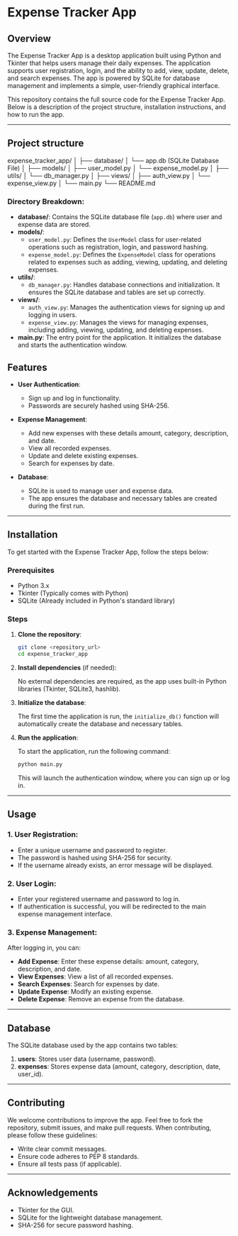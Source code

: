 
# Expense Tracker App

## Overview
The Expense Tracker App is a desktop application built using Python and Tkinter that helps users manage their daily expenses. The application supports user registration, login, and the ability to add, view, update, delete, and search expenses. The app is powered by SQLite for database management and implements a simple, user-friendly graphical interface.

This repository contains the full source code for the Expense Tracker App. Below is a description of the project structure, installation instructions, and how to run the app.

---

## Project structure
expense_tracker_app/
│
├── database/
│   └── app.db (SQLite Database File)
│
├── models/
│   ├── user_model.py
│   └── expense_model.py
│
├── utils/
│   └── db_manager.py
│
├── views/
│   ├── auth_view.py
│   └── expense_view.py
│
└── main.py
└── README.md

### Directory Breakdown:

- **database/**: Contains the SQLite database file (`app.db`) where user and expense data are stored.
- **models/**:
  - `user_model.py`: Defines the `UserModel` class for user-related operations such as registration, login, and password hashing.
  - `expense_model.py`: Defines the `ExpenseModel` class for operations related to expenses such as adding, viewing, updating, and deleting expenses.
- **utils/**:
  - `db_manager.py`: Handles database connections and initialization. It ensures the SQLite database and tables are set up correctly.
- **views/**:
  - `auth_view.py`: Manages the authentication views for signing up and logging in users.
  - `expense_view.py`: Manages the views for managing expenses, including adding, viewing, updating, and deleting expenses.
- **main.py**: The entry point for the application. It initializes the database and starts the authentication window.

## Features

- **User Authentication**:
  - Sign up and log in functionality.
  - Passwords are securely hashed using SHA-256.

- **Expense Management**:
  - Add new expenses with these details amount, category, description, and date.
  - View all recorded expenses.
  - Update and delete existing expenses.
  - Search for expenses by date.

- **Database**:
  - SQLite is used to manage user and expense data.
  - The app ensures the database and necessary tables are created during the first run.

---

## Installation

To get started with the Expense Tracker App, follow the steps below:

### Prerequisites

- Python 3.x
- Tkinter (Typically comes with Python)
- SQLite (Already included in Python's standard library)

### Steps

1. **Clone the repository**:

   ```bash
   git clone <repository_url>
   cd expense_tracker_app
   ```

2. **Install dependencies** (if needed):

   No external dependencies are required, as the app uses built-in Python libraries (Tkinter, SQLite3, hashlib).

3. **Initialize the database**:

   The first time the application is run, the `initialize_db()` function will automatically create the database and necessary tables.

4. **Run the application**:

   To start the application, run the following command:

   ```bash
   python main.py
   ```

   This will launch the authentication window, where you can sign up or log in.

---

## Usage

### 1. **User Registration**:
   - Enter a unique username and password to register.
   - The password is hashed using SHA-256 for security.
   - If the username already exists, an error message will be displayed.

### 2. **User Login**:
   - Enter your registered username and password to log in.
   - If authentication is successful, you will be redirected to the main expense management interface.

### 3. **Expense Management**:
   After logging in, you can:
   - **Add Expense**: Enter these expense details: amount, category, description, and date.
   - **View Expenses**: View a list of all recorded expenses.
   - **Search Expenses**: Search for expenses by date.
   - **Update Expense**: Modify an existing expense.
   - **Delete Expense**: Remove an expense from the database.

---

## Database

The SQLite database used by the app contains two tables:

1. **users**: Stores user data (username, password).
2. **expenses**: Stores expense data (amount, category, description, date, user_id).

---

## Contributing

We welcome contributions to improve the app. Feel free to fork the repository, submit issues, and make pull requests. When contributing, please follow these guidelines:

- Write clear commit messages.
- Ensure code adheres to PEP 8 standards.
- Ensure all tests pass (if applicable).


---

## Acknowledgements

- Tkinter for the GUI.
- SQLite for the lightweight database management.
- SHA-256 for secure password hashing.
